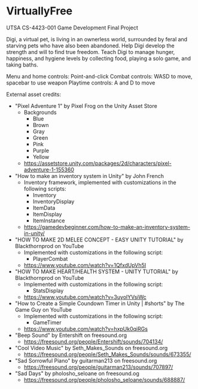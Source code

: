 # VirtuallyFree
UTSA CS-4423-001 Game Development Final Project

Digi, a virtual pet, is living in an ownerless world, surrounded by feral and starving pets who have also been abandoned. Help Digi develop the strength and will to find true freedom. Teach Digi to manage hunger, happiness, and hygiene levels by collecting food, playing a solo game, and taking baths.

Menu and home controls: Point-and-click
Combat controls: WASD to move, spacebar to use weapon
Playtime controls: A and D to move

External asset credits:

- "Pixel Adventure 1" by Pixel Frog on the Unity Asset Store
  - Backgrounds
    - Blue
    - Brown
    - Gray
    -	Green
    -	Pink
    -	Purple
    -	Yellow
  - https://assetstore.unity.com/packages/2d/characters/pixel-adventure-1-155360
- "How to make an inventory system in Unity" by John French
    - Inventory framework, implemented with customizations in the following scripts:
      - Inventory
      - InventoryDisplay
      - ItemData
      - ItemDisplay
      - ItemInstance
    - https://gamedevbeginner.com/how-to-make-an-inventory-system-in-unity/
- "HOW TO MAKE 2D MELEE CONCEPT - EASY UNITY TUTORIAL" by Blackthornprod on YouTube
  - Implemented with customizations in the following script:
    - PlayerCombat
  - https://www.youtube.com/watch?v=1QfxdUpVh5I
- "HOW TO MAKE HEART/HEALTH SYSTEM - UNITY TUTORIAL" by Blackthornprod on YouTube
  - Implemented with customizations in the following script:
    - StatsDisplay
  - https://www.youtube.com/watch?v=3uyolYVsiWc
- "How to Create a Simple Coundown Timer in Unity | #shorts" by The Game Guy on YouTube
  - Implemented with customizations in the following script:
    - GameTimer
  - https://www.youtube.com/watch?v=hxpUk0qiRGs
- "Beep Sound" by Entershift on freesound.org
  - https://freesound.org/people/Entershift/sounds/704134/
- "Cool Video Music" by Seth_Makes_Sounds on freesound.org
  - https://freesound.org/people/Seth_Makes_Sounds/sounds/673355/
- "Sad Sorrowful Piano" by guitarman213 on freesound.org
  - https://freesound.org/people/guitarman213/sounds/707897/
- "Sad Days" by pholosho_seloane on freesound.og
  - https://freesound.org/people/pholosho_seloane/sounds/688887/
